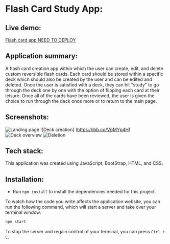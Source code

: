 # Flash Card Study App:

## Live demo:

[Flash card app NEED TO DEPLOY ](https://reservations-anyamg.vercel.app/)  

## Application summary:

A flash card creation app within which the user can create, edit, and delete custom reversible flash cards. Each card should be stored within a specific deck which should also be created by the user and can be edited and deleted. Once the user is satisfied with a deck, they can hit "study" to go through the deck one by one with the option of flipping each card at their leisure. Once all of the cards have been reviewed, the user is given the choice to run through the deck once more or to return to the main page.

## Screenshots:
![Landing page](https://ibb.co/yPGM0yP)
![Deck creation] (https://ibb.co/VpMYp4H)
![Deck overview](https://ibb.co/DLsmk5j)
![Deletion](https://ibb.co/y8gZvWn)

## Tech stack:

This application was created using JavaScript, BootStrap, HTML, and CSS.

## Installation:

- Run `npm install` to install the dependencies needed for this project.


To watch how the code you write affects the application website, you can run the following command, which will start a server and take over your terminal window:

```bash
npm start
```

To stop the server and regain control of your terminal, you can press `Ctrl + C`.

